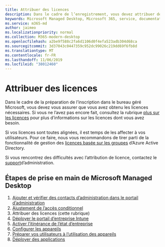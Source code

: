 ```yaml
---
title: Attribuer des licences
description: Dans le cadre de l’enregistrement, vous devez attribuer des licences que vous avez déjà acquises à vos utilisateurs.
keywords: Microsoft Managed Desktop, Microsoft 365, service, documentation
ms.service: m365-md
author: jaimeo
ms.localizationpriority: normal
ms.collection: M365-modern-desktop
ms.openlocfilehash: a2be9f588c2fa6d1106d0f4efa523adb304d68ca
ms.sourcegitcommit: 3d37043c0447359c952dc99026c219dd69f6fb8d
ms.translationtype: MT
ms.contentlocale: fr-FR
ms.lasthandoff: 11/06/2019
ms.locfileid: "38012460"
---
```

# <a name="assign-licenses"></a>Attribuer des licences

Dans le cadre de la préparation de l’inscription dans le bureau géré Microsoft, vous devez vous assurer que vous avez obtenu les licences nécessaires. Si vous ne l’avez pas encore fait, consultez la rubrique [plus sur les licences](../get-ready/prerequisites.md#more-about-licenses) pour plus d’informations sur les licences dont vous avez besoin.


Si vos licences sont toutes alignées, il est temps de les affecter à vos utilisateurs. Pour ce faire, nous vous recommandons de tirer parti de la fonctionnalité de gestion des [licences basée sur les groupes](https://docs.microsoft.com/azure/active-directory/fundamentals/active-directory-licensing-whatis-azure-portal) d’Azure Active Directory.

Si vous rencontrez des difficultés avec l’attribution de licence, contactez le [support](../working-with-managed-desktop/admin-support.md)d’administration.

## <a name="steps-to-get-started-with-microsoft-managed-desktop"></a>Étapes de prise en main de Microsoft Managed Desktop

1. [Ajouter et vérifier des contacts d’administration dans le portail d’administration](add-admin-contacts.md)
2. [Ajustement de l’accès conditionnel](conditional-access.md)
3. Attribuer des licences (cette rubrique)
4. [Déployer le portail d’entreprise Intune](company-portal.md)
5. [Activer l’itinérance de l’état d’entreprise](enterprise-state-roaming.md)
6. [Configurer les appareils](set-up-devices.md)
7. [Préparer vos utilisateurs à l’utilisation des appareils](get-started-devices.md)
8. [Déployer des applications](deploy-apps.md)